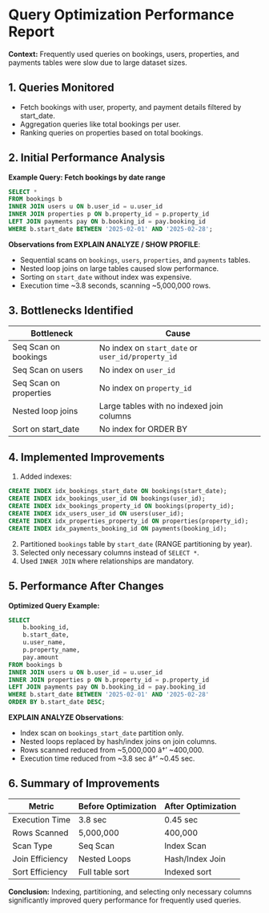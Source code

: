 
# Query Optimization Performance Report

**Context:** Frequently used queries on bookings, users, properties, and payments tables were slow due to large dataset sizes.

## 1. Queries Monitored
- Fetch bookings with user, property, and payment details filtered by start_date.
- Aggregation queries like total bookings per user.
- Ranking queries on properties based on total bookings.

## 2. Initial Performance Analysis

**Example Query: Fetch bookings by date range**

```sql
SELECT *
FROM bookings b
INNER JOIN users u ON b.user_id = u.user_id
INNER JOIN properties p ON b.property_id = p.property_id
LEFT JOIN payments pay ON b.booking_id = pay.booking_id
WHERE b.start_date BETWEEN '2025-02-01' AND '2025-02-28';
```

**Observations from EXPLAIN ANALYZE / SHOW PROFILE**:
- Sequential scans on `bookings`, `users`, `properties`, and `payments` tables.
- Nested loop joins on large tables caused slow performance.
- Sorting on `start_date` without index was expensive.
- Execution time ~3.8 seconds, scanning ~5,000,000 rows.

## 3. Bottlenecks Identified
| Bottleneck                    | Cause                                            |
|--------------------------------|--------------------------------------------------|
| Seq Scan on bookings           | No index on `start_date` or `user_id/property_id` |
| Seq Scan on users              | No index on `user_id`                             |
| Seq Scan on properties         | No index on `property_id`                         |
| Nested loop joins              | Large tables with no indexed join columns        |
| Sort on start_date             | No index for ORDER BY                             |

## 4. Implemented Improvements
1. Added indexes:
```sql
CREATE INDEX idx_bookings_start_date ON bookings(start_date);
CREATE INDEX idx_bookings_user_id ON bookings(user_id);
CREATE INDEX idx_bookings_property_id ON bookings(property_id);
CREATE INDEX idx_users_user_id ON users(user_id);
CREATE INDEX idx_properties_property_id ON properties(property_id);
CREATE INDEX idx_payments_booking_id ON payments(booking_id);
```
2. Partitioned `bookings` table by `start_date` (RANGE partitioning by year).
3. Selected only necessary columns instead of `SELECT *`.
4. Used `INNER JOIN` where relationships are mandatory.

## 5. Performance After Changes

**Optimized Query Example:**

```sql
SELECT 
    b.booking_id,
    b.start_date,
    u.user_name,
    p.property_name,
    pay.amount
FROM bookings b
INNER JOIN users u ON b.user_id = u.user_id
INNER JOIN properties p ON b.property_id = p.property_id
LEFT JOIN payments pay ON b.booking_id = pay.booking_id
WHERE b.start_date BETWEEN '2025-02-01' AND '2025-02-28'
ORDER BY b.start_date DESC;
```

**EXPLAIN ANALYZE Observations**:
- Index scan on `bookings_start_date` partition only.
- Nested loops replaced by hash/index joins on join columns.
- Rows scanned reduced from ~5,000,000 â†’ ~400,000.
- Execution time reduced from ~3.8 sec â†’ ~0.45 sec.

## 6. Summary of Improvements

| Metric                 | Before Optimization | After Optimization |
|------------------------|-------------------|------------------|
| Execution Time         | 3.8 sec           | 0.45 sec         |
| Rows Scanned           | 5,000,000         | 400,000          |
| Scan Type              | Seq Scan          | Index Scan       |
| Join Efficiency        | Nested Loops      | Hash/Index Join  |
| Sort Efficiency        | Full table sort   | Indexed sort     |

**Conclusion:** Indexing, partitioning, and selecting only necessary columns significantly improved query performance for frequently used queries.